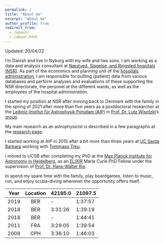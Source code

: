 ```yaml
---
permalink: /
title: "About me"
excerpt: "About me"
author_profile: true
redirect_from: 
  - /about/
  - /about.html
---
```


Updated: 20/04/22

I’m Danish and live in Nyborg with my wife and two sons. 
I am working as a data and analysis consultant at [Næstved, Slagelse, and Ringsted hospitals (NSR)](https://www.facebook.com/NSRsygehuse/).
As part of the economics and planning unit of the [hospitals administration](https://www.regionsjaelland.dk/sundhed/geo/slagelsesygehus/Om-sygehuset/Ledelse-og-administration/Sider/Administrationen.aspx), I am responsible for pullling 
(patient) data from various databases and perform analyses and evaluations of these 
supporting the NSR directorate, the personel at the different wards, as well as the employees of the hospital administration.  

I started my position at NSR after moving back to Denmark with the family in the spring of 2021 after more than five years as a postdoctoral researcher at the 
[Leibniz-Institut für Astrophysik Potsdam (AIP)](http://www.aip.de/en) in [Prof. Dr. Lutz Wisotzki](http://www.aip.de/Members/lwisotzki/)’s [group](http://www.aip.de/en/research/research-area-ea/research-groups-and-projects/galaxies). 

My main research as an astrophysicist is described in a few paragraphs at the [research page](https://kasperschmidt.github.io/portfolio/). 

I started working at AIP in 2015 after a bit more than three years at 
[UC Santa Barbara](http://web.physics.ucsb.edu/~astrogroup/) working with [Tommaso Treu](https://www.astro.ucla.edu/~tt/Welcome.html).

I moved to UCSB after completing my PhD at the 
[Max Planck Institute for Astronomy in Heidelberg](http://www.mpia.de/), as an [ELIXIR](http://www.iap.fr/elixir/) Marie Curie PhD Fellow under the supervision of [Prof. Dr. Hans-Walter Rix](http://www.mpia.de/rix). 

In spend my spare time with the family, play boardgames, listen to music, run, and enjoy scuba-diving whenever the opportunity offers itself.


| Year     | Location| 42195.0 | 21097.5 |
|:--------:|:-------:|:--------|:--------|
| 2019     |   BER   | -       | 1:37:57 |
| 2018     |   BER   | 3:31:26 | 1:39:19 |
| 2018     |   BER   | -       | 1:44:41 |
| 2011     |   FRA   | 3:29:05 | 1:39:54 |
| 2008     |   CPH   | 3:36:10 | 1:46:03 |

